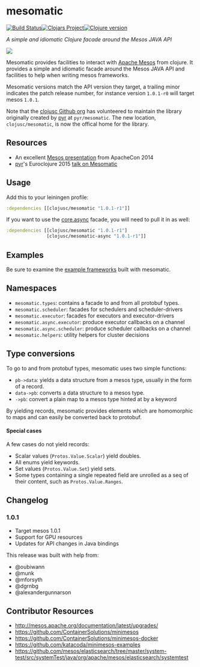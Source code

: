 # mesomatic

[![Build Status][travis-badge]][travis][![Clojars Project][clojars-badge]][clojars][![Clojure version][clojure-v]](project.clj)

*A simple and idiomatic Clojure facade around the Mesos JAVA API*

[![][logo]][logo-large]


Mesomatic provides facilities to interact with [Apache Mesos][mesos] from
clojure. It provides a simple and idiomatic facade around the Mesos JAVA API
and facilities to help when writing mesos frameworks.

Mesomatic versions match the API version they target, a trailing minor
indicates the patch release number, for instance version `1.0.1-r0` will
target mesos `1.0.1`.

Note that the [clojusc Github org][clojusc] has volunteered to maintain the
library originally created by [pyr][pyr] at `pyr/mesomatic`. The new location,
`clojusc/mesomatic`, is now the offical home for the library.


## Resources

* An excellent [Mesos presentation][mesos-video] from ApacheCon 2014
* [pyr][pyr]'s Euroclojure 2015 [talk on Mesomatic][mesomatic-video]


## Usage

Add this to your leiningen profile:

```clojure
:dependencies [[clojusc/mesomatic "1.0.1-r1"]]
```

If you want to use the [core.async][core-async] facade,
you will need to pull it in as well:

```clojure
:dependencies [[clojusc/mesomatic "1.0.1-r1"]
               [clojusc/mesomatic-async "1.0.1-r1"]]
```


## Examples

Be sure to examine the [example frameworks][examples] built with mesomatic.


## Namespaces

- `mesomatic.types`: contains a facade to and from all protobuf types.
- `mesomatic.scheduler`: facades for schedulers and scheduler-drivers
- `mesomatic.executor`: facades for executors and executor-drivers
- `mesomatic.async.executor`: produce executor callbacks on a channel
- `mesomatic.async.scheduler`: produce scheduler callbacks on a channel
- `mesomatic.helpers`: utility helpers for cluster decisions


## Type conversions

To go to and from protobuf types, mesomatic uses two simple functions:

- `pb->data`: yields a data structure from a mesos type, usually in the form of
              a record.
- `data->pb`: converts a data structure to a mesos type.
- `->pb`: convert a plain map to a mesos type hinted at by a keyword

By yielding records, mesomatic provides elements which are homomorphic to
maps and can easily be converted back to protobuf.


#### Special cases

A few cases do not yield records:

- Scalar values (`Protos.Value.Scalar`) yield doubles.
- All enums yield keywords.
- Set values (`Protos.Value.Set`) yield sets.
- Some types containing a single repeated field are unrolled
  as a seq of their content, such as `Protos.Value.Ranges`.


## Changelog

### 1.0.1

- Target mesos 1.0.1
- Support for GPU resources
- Updates for API changes in Java bindings

This release was built with help from:

- @oubiwann
- @munk
- @mforsyth
- @dgrnbg
- @alexandergunnarson


## Contributor Resources

- http://mesos.apache.org/documentation/latest/upgrades/
- https://github.com/ContainerSolutions/minimesos
- https://github.com/ContainerSolutions/minimesos-docker
- https://github.com/katacoda/minimesos-examples
- https://github.com/mesos/elasticsearch/tree/master/system-test/src/systemTest/java/org/apache/mesos/elasticsearch/systemtest


<!-- Named page links below: /-->

[travis]: https://travis-ci.org/clojusc/mesomatic
[travis-badge]: https://travis-ci.org/clojusc/mesomatic.png?branch=master
[deps]: http://jarkeeper.com/clojusc/mesomatic
[deps-badge]: http://jarkeeper.com/clojusc/mesomatic/status.svg
[logo]: ux-resources/images/mesomatic-logo-x250.png
[logo-large]: ux-resources/images/mesomatic-logo-x1000.png
[tag-badge]: https://img.shields.io/github/tag/clojusc/mesomatic.svg
[tag]: https://github.com/clojusc/mesomatic/tags
[clojure-v]: https://img.shields.io/badge/clojure-1.9.0-blue.svg
[clojars]: https://clojars.org/clojusc/mesomatic
[clojars-badge]: https://img.shields.io/clojars/v/clojusc/mesomatic.svg
[mesos]: http://mesos.apache.org
[pyr]: https://github.com/pyr
[core-async]: https://github.com/clojure/core.async
[examples]: https://github.com/clojusc/mesomatic-examples
[mesos-video]: https://www.youtube.com/watch?v=hTcZGODnyf0
[mesomatic-video]: https://www.youtube.com/watch?v=X-fVA5DxezE
[clojusc]: https://github.com/clojusc
